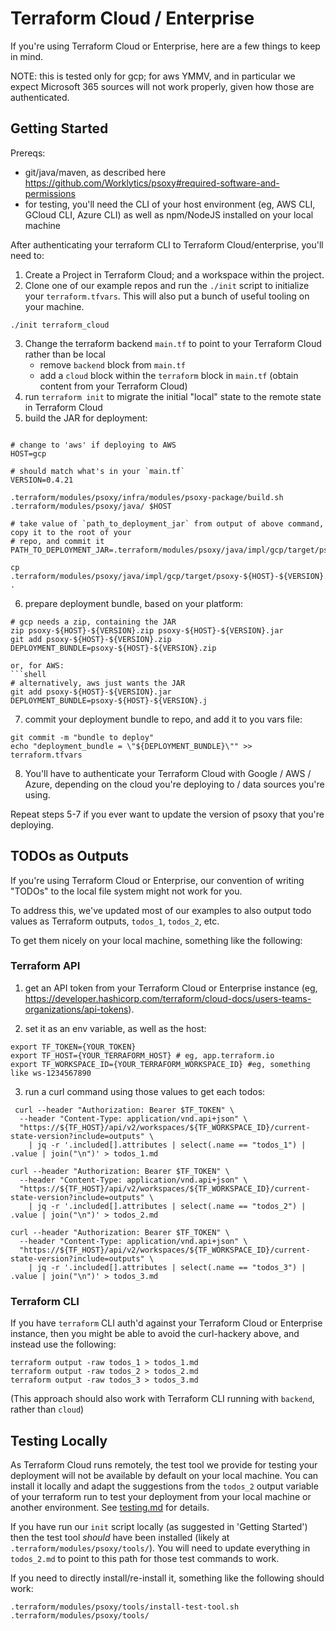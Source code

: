 # Terraform Cloud / Enterprise

If you're using Terraform Cloud or Enterprise, here are a few things to keep in mind.

NOTE: this is tested only for gcp; for aws YMMV, and in particular we expect Microsoft 365 sources
will not work properly, given how those are authenticated.

## Getting Started

Prereqs:
  - git/java/maven, as described here https://github.com/Worklytics/psoxy#required-software-and-permissions
  - for testing, you'll need the CLI of your host environment (eg, AWS CLI, GCloud CLI, Azure CLI)
    as well as npm/NodeJS installed on your local machine

After authenticating your terraform CLI to Terraform Cloud/enterprise, you'll need to:

  1. Create a Project in Terraform Cloud; and a workspace within the project.
  2. Clone one of our example repos and run the `./init` script to initialize your `terraform.tfvars`. This will also put a bunch of useful tooling on your machine.
```shell
./init terraform_cloud
```
  3. Change the terraform backend `main.tf` to point to your Terraform Cloud rather than be local
      - remove `backend` block from `main.tf`
      - add a `cloud` block within the `terraform` block in `main.tf` (obtain content from your Terraform Cloud)
  4. run `terraform init` to migrate the initial "local" state to the remote state in Terraform Cloud
  5. build the JAR for deployment:
```shell

# change to 'aws' if deploying to AWS
HOST=gcp

# should match what's in your `main.tf`
VERSION=0.4.21

.terraform/modules/psoxy/infra/modules/psoxy-package/build.sh .terraform/modules/psoxy/java/ $HOST

# take value of `path_to_deployment_jar` from output of above command, copy it to the root of your
# repo, and commit it
PATH_TO_DEPLOYMENT_JAR=.terraform/modules/psoxy/java/impl/gcp/target/psoxy-${HOST}-${VERSION}.jar

cp .terraform/modules/psoxy/java/impl/gcp/target/psoxy-${HOST}-${VERSION}.jar .

```
  6. prepare deployment bundle, based on your platform:
```shell
# gcp needs a zip, containing the JAR
zip psoxy-${HOST}-${VERSION}.zip psoxy-${HOST}-${VERSION}.jar
git add psoxy-${HOST}-${VERSION}.zip
DEPLOYMENT_BUNDLE=psoxy-${HOST}-${VERSION}.zip

or, for AWS:
```shell
# alternatively, aws just wants the JAR
git add psoxy-${HOST}-${VERSION}.jar
DEPLOYMENT_BUNDLE=psoxy-${HOST}-${VERSION}.j
```

  7. commit your deployment bundle to repo, and add it to you vars file:
```shell
git commit -m "bundle to deploy"
echo "deployment_bundle = \"${DEPLOYMENT_BUNDLE}\"" >> terraform.tfvars
```

  8. You'll have to authenticate your Terraform Cloud with Google / AWS / Azure, depending on the
     cloud you're deploying to / data sources you're using.

Repeat steps 5-7  if you ever want to update the version of psoxy that you're deploying.

## TODOs as Outputs
If you're using Terraform Cloud or Enterprise, our convention of writing "TODOs" to the local file
system might not work for you.

To address this, we've updated most of our examples to also output todo values as Terraform
outputs, `todos_1`, `todos_2`, etc.

To get them nicely on your local machine, something like the following:

### Terraform API
  1. get an API token from your Terraform Cloud or Enterprise instance (eg, https://developer.hashicorp.com/terraform/cloud-docs/users-teams-organizations/api-tokens).

  2. set it as an env variable, as well as the host:
```shell
export TF_TOKEN={YOUR_TOKEN}
export TF_HOST={YOUR_TERRAFORM_HOST} # eg, app.terraform.io
export TF_WORKSPACE_ID={YOUR_TERRAFORM_WORKSPACE_ID} #eg, something like ws-1234567890
```

  3. run a curl command using those values to get each todos:

```shell
 curl --header "Authorization: Bearer $TF_TOKEN" \
  --header "Content-Type: application/vnd.api+json" \
  "https://${TF_HOST}/api/v2/workspaces/${TF_WORKSPACE_ID}/current-state-version?include=outputs" \
    | jq -r '.included[].attributes | select(.name == "todos_1") | .value | join("\n")' > todos_1.md

curl --header "Authorization: Bearer $TF_TOKEN" \
  --header "Content-Type: application/vnd.api+json" \
  "https://${TF_HOST}/api/v2/workspaces/${TF_WORKSPACE_ID}/current-state-version?include=outputs" \
    | jq -r '.included[].attributes | select(.name == "todos_2") | .value | join("\n")' > todos_2.md

curl --header "Authorization: Bearer $TF_TOKEN" \
  --header "Content-Type: application/vnd.api+json" \
  "https://${TF_HOST}/api/v2/workspaces/${TF_WORKSPACE_ID}/current-state-version?include=outputs" \
    | jq -r '.included[].attributes | select(.name == "todos_3") | .value | join("\n")' > todos_3.md
```

### Terraform CLI

If you have `terraform` CLI auth'd against your Terraform Cloud or Enterprise instance, then
you might be able to avoid the curl-hackery above, and instead use the following:

```shell
terraform output -raw todos_1 > todos_1.md
terraform output -raw todos_2 > todos_2.md
terraform output -raw todos_3 > todos_3.md
```

(This approach should also work with Terraform CLI running with `backend`, rather than `cloud`)

## Testing Locally

As Terraform Cloud runs remotely, the test tool we provide for testing your deployment will not be
available by default on your local machine. You can install it locally and adapt the suggestions
from the `todos_2` output variable of your terraform run to test your deployment from your local
machine or another environment.  See [testing.md](../testing.md) for details.

If you have run our `init` script locally (as suggested in 'Getting Started') then the test tool
*should* have been installed (likely at `.terraform/modules/psoxy/tools/`). You will need to update
everything in `todos_2.md` to point to this path for those test commands to work.

If you need to directly install/re-install it, something like the following should work:

```shell
.terraform/modules/psoxy/tools/install-test-tool.sh .terraform/modules/psoxy/tools/
```
